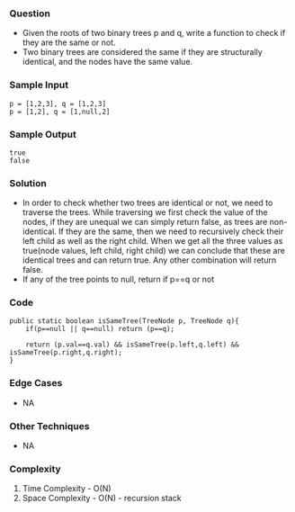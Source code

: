 ### Question
- Given the roots of two binary trees p and q, write a function to check if they are the same or not. 
- Two binary trees are considered the same if they are structurally identical, and the nodes have the same value.

### Sample Input
    p = [1,2,3], q = [1,2,3]
    p = [1,2], q = [1,null,2]

### Sample Output
    true
    false

### Solution
- In order to check whether two trees are identical or not, we need to traverse the trees. While traversing we first check the value of the nodes, if they are unequal we can simply return false, as trees are non-identical. If they are the same, then we need to recursively check their left child as well as the right child. When we get all the three values as true(node values, left child, right child) we can conclude that these are identical trees and can return true. Any other combination will return false.
- If any of the tree points to null, return if p==q or not

### Code
    public static boolean isSameTree(TreeNode p, TreeNode q){
        if(p==null || q==null) return (p==q);

        return (p.val==q.val) && isSameTree(p.left,q.left) && isSameTree(p.right,q.right);
    }

### Edge Cases
- NA

### Other Techniques
- NA

### Complexity
1. Time Complexity - O(N)
2. Space Complexity - O(N) - recursion stack